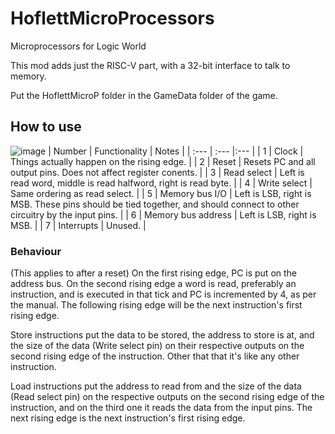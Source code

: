 # HoflettMicroProcessors
Microprocessors for Logic World

This mod adds just the RISC-V part, with a 32-bit interface to talk to memory.

Put the HoflettMicroP folder in the GameData folder of the game.

## How to use
![image](https://github.com/ImMihai689/HoflettMicroProcessors/assets/75139772/948a17c8-8249-4a18-a3e8-23b83b419de8)
|    Number    |  Functionality |     Notes     |
| :---         |     :---       |:---           |
| 1            | Clock          | Things actually happen on the rising edge. |
| 2            | Reset          | Resets PC and all output pins. Does not affect register conents. |
| 3            | Read select    | Left is read word, middle is read halfword, right is read byte. |
| 4            | Write select   | Same ordering as read select. |
| 5            | Memory bus I/O | Left is LSB, right is MSB. These pins should be tied together, and should connect to other circuitry by the input pins. |
| 6            | Memory bus address | Left is LSB, right is MSB. |
| 7            | Interrupts     | Unused. |

### Behaviour
(This applies to after a reset)
On the first rising edge, PC is put on the address bus.
On the second rising edge a word is read, preferably an instruction, and is executed in that tick and PC is incremented by 4, as per the manual. The following rising edge will be the next instruction's first rising edge.

Store instructions put the data to be stored, the address to store is at, and the size of the data (Write select pin) on their respective outputs on the second rising edge of the instruction. Other that that it's like any other instruction.

Load instructions put the address to read from and the size of the data (Read select pin) on the respective outputs on the second rising edge of the instruction, and on the third one it reads the data from the input pins. The next rising edge is the next instruction's first rising edge.

